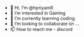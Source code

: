 - 👋 Hi, I’m @hpriyam8
- 👀 I’m interested in Gaming
- 🌱 I’m currently learning coding
- 💞️ I’m looking to collaborate on ... 
- 📫 How to reach me - discord

<!---
hpriyam8/hpriyam8 is a ✨ special ✨ repository because its `README.md` (this file) appears on your GitHub profile.
You can click the Preview link to take a look at your changes.
--->
